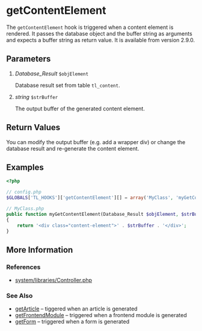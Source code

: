 # getContentElement


The `getContentElement` hook is triggered when a content element is rendered. It passes the database object and the buffer string as arguments and expects a buffer string as return value. It is available from version 2.9.0.


## Parameters 

1. *Database_Result* `$objElement`

	Database result set from table `tl_content`.

2. *string* `$strBuffer`

	The output buffer of the generated content element.


## Return Values 

You can modify the output buffer (e.g. add a wrapper div) or change the database result and re-generate the content element.


## Examples 

```php
<?php

// config.php
$GLOBALS['TL_HOOKS']['getContentElement'][] = array('MyClass', 'myGetContentElement');

// MyClass.php
public function myGetContentElement(Database_Result $objElement, $strBuffer)
{
    return '<div class="content-element">' . $strBuffer . '</div>';
}
```


## More Information


### References

- [system/libraries/Controller.php](https://github.com/contao/core/blob/2.11.7/system/libraries/Controller.php#L514)


### See Also

- [getArticle](getArticle.md) – tiggered when an article is generated
- [getFrontendModule](getFrontendModule.md) – triggered when a frontend module is generated
- [getForm](getForm.md) – triggered when a form is generated

